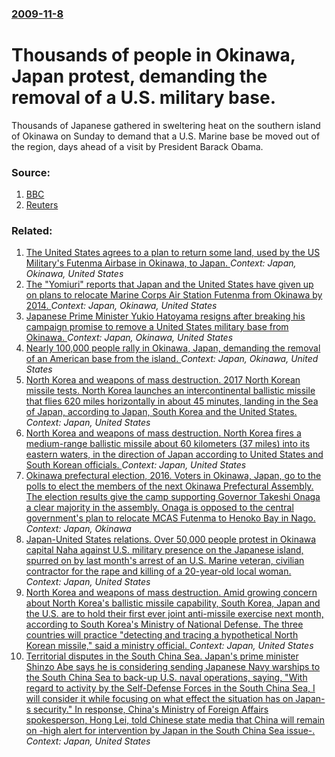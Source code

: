 ### [2009-11-8](/news/2009/11/8/index.md)

#  Thousands of people in Okinawa, Japan protest, demanding the removal of a U.S. military base. 

Thousands of Japanese gathered in sweltering heat on the southern island of Okinawa on Sunday to demand that a U.S. Marine base be moved out of the region, days ahead of a visit by President Barack Obama.


### Source:

1. [BBC](http://news.bbc.co.uk/1/hi/world/asia-pacific/8349083.stm)
2. [Reuters](http://www.reuters.com/article/newsOne/idUSTRE5A70IG20091108)

### Related:

1. [The United States agrees to a plan to return some land, used by the US Military's Futenma Airbase in Okinawa, to Japan. ](/news/2013/04/5/the-united-states-agrees-to-a-plan-to-return-some-land-used-by-the-us-military-s-futenma-airbase-in-okinawa-to-japan.md) _Context: Japan, Okinawa, United States_
2. [The "Yomiuri" reports that Japan and the United States have given up on plans to relocate Marine Corps Air Station Futenma from Okinawa by 2014. ](/news/2011/05/7/the-yomiuri-reports-that-japan-and-the-united-states-have-given-up-on-plans-to-relocate-marine-corps-air-station-futenma-from-okinawa-by-2.md) _Context: Japan, Okinawa, United States_
3. [Japanese Prime Minister Yukio Hatoyama resigns after breaking his campaign promise to remove a United States military base from Okinawa. ](/news/2010/06/2/japanese-prime-minister-yukio-hatoyama-resigns-after-breaking-his-campaign-promise-to-remove-a-united-states-military-base-from-okinawa.md) _Context: Japan, Okinawa, United States_
4. [Nearly 100,000 people rally in Okinawa, Japan, demanding the removal of an American base from the island. ](/news/2010/04/25/nearly-100-000-people-rally-in-okinawa-japan-demanding-the-removal-of-an-american-base-from-the-island.md) _Context: Japan, Okinawa, United States_
5. [North Korea and weapons of mass destruction. 2017 North Korean missile tests. North Korea launches an intercontinental ballistic missile that flies 620 miles horizontally in about 45 minutes, landing in the Sea of Japan, according to Japan, South Korea and the United States. ](/news/2017/07/28/north-korea-and-weapons-of-mass-destruction-2017-north-korean-missile-tests-north-korea-launches-an-intercontinental-ballistic-missile-tha.md) _Context: Japan, United States_
6. [North Korea and weapons of mass destruction. North Korea fires a medium-range ballistic missile about 60 kilometers (37 miles) into its eastern waters, in the direction of Japan according to United States and South Korean officials. ](/news/2017/04/5/north-korea-and-weapons-of-mass-destruction-north-korea-fires-a-medium-range-ballistic-missile-about-60-kilometers-37-miles-into-its-east.md) _Context: Japan, United States_
7. [Okinawa prefectural election, 2016. Voters in Okinawa, Japan, go to the polls to elect the members of the next Okinawa Prefectural Assembly. The election results give the camp supporting Governor Takeshi Onaga a clear majority in the assembly. Onaga is opposed to the central government's plan to relocate MCAS Futenma to Henoko Bay in Nago. ](/news/2016/06/5/okinawa-prefectural-election-2016-voters-in-okinawa-japan-go-to-the-polls-to-elect-the-members-of-the-next-okinawa-prefectural-assembly.md) _Context: Japan, Okinawa_
8. [Japan-United States relations. Over 50,000 people protest in Okinawa capital Naha against U.S. military presence on the Japanese island, spurred on by last month's arrest of an U.S. Marine veteran, civilian contractor for the rape and killing of a 20-year-old local woman. ](/news/2016/06/19/japan-united-states-relations-over-50-000-people-protest-in-okinawa-capital-naha-against-u-s-military-presence-on-the-japanese-island-s.md) _Context: Japan, United States_
9. [North Korea and weapons of mass destruction. Amid growing concern about North Korea's ballistic missile capability, South Korea, Japan and the U.S. are to hold their first ever joint anti-missile exercise next month, according to South Korea's Ministry of National Defense. The three countries will practice "detecting and tracing a hypothetical North Korean missile," said a ministry official. ](/news/2016/05/17/north-korea-and-weapons-of-mass-destruction-amid-growing-concern-about-north-korea-s-ballistic-missile-capability-south-korea-japan-and-t.md) _Context: Japan, United States_
10. [Territorial disputes in the South China Sea. Japan's prime minister Shinzo Abe says he is considering sending Japanese Navy warships to the South China Sea to back-up U.S. naval operations, saying, "With regard to activity by the Self-Defense Forces in the South China Sea, I will consider it while focusing on what effect the situation has on Japan-s security." In response, China's Ministry of Foreign Affairs spokesperson, Hong Lei, told Chinese state media that China will remain on -high alert for intervention by Japan in the South China Sea issue-. ](/news/2015/11/21/territorial-disputes-in-the-south-china-sea-japan-s-prime-minister-shinza-abe-says-he-is-considering-sending-japanese-navy-warships-to-the.md) _Context: Japan, United States_
